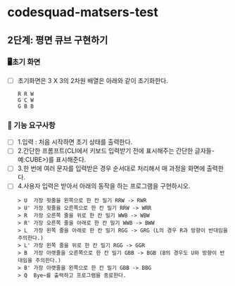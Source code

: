 # codesquad-matsers-test

## 2단계: 평면 큐브 구현하기

### 🖥초기 화면
- [ ] 초기화면은 3 X 3의 2차원 배열은 아래와 같이 초기화한다.
    ```
    R R W
    G C W
    G B B
    ```

### 🚀 기능 요구사항
- [ ] 1.입력 : 처음 시작하면 초기 상태를 출력한다.
- [ ] 2.간단한 프롬프트(CLI에서 키보드 입력받기 전에 표시해주는 간단한 글자들-예:CUBE>)를 표시해준다.
- [ ] 3.한 번에 여러 문자를 입력받은 경우 순서대로 처리해서 매 과정을 화면에 출력한다.
- [ ] 4.사용자 입력은 받아서 아래의 동작을 하는 프로그램을 구현하시오.
    ```
    > U  가장 윗줄을 왼쪽으로 한 칸 밀기 RRW -> RWR
    > U' 가장 윗줄을 오른쪽으로 한 칸 밀기 RRW -> WRR
    > R  가장 오른쪽 줄을 위로 한 칸 밀기 WWB -> WBW
    > R' 가장 오른쪽 줄을 아래로 한 칸 밀기 WWB -> BWW
    > L  가장 왼쪽 줄을 아래로 한 칸 밀기 RGG -> GRG (L의 경우 R과 방향이 반대임을 주의한다.)
    > L' 가장 왼쪽 줄을 위로 한 칸 밀기 RGG -> GGR
    > B  가장 아랫줄을 오른쪽으로 한 칸 밀기 GBB -> BGB (B의 경우도 U와 방향이 반대임을 주의한다.)
    > B' 가장 아랫줄을 왼쪽으로 한 칸 밀기 GBB -> BBG
    > Q  Bye~를 출력하고 프로그램을 종료한다.
    ```